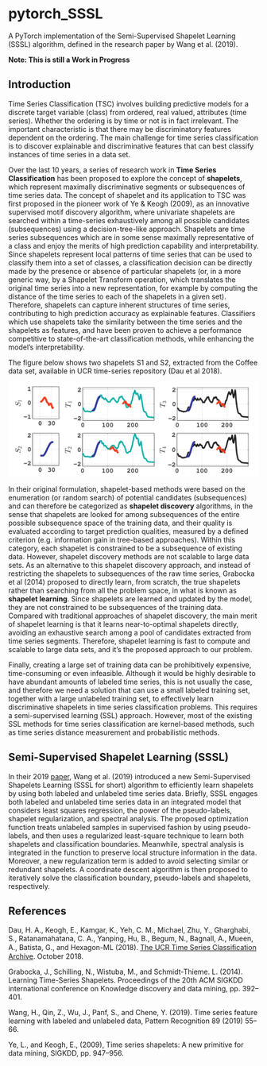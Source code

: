 # pytorch_SSSL
A PyTorch implementation of the Semi-Supervised Shapelet Learning (SSSL) algorithm, defined in the research paper by Wang et al. (2019).

__Note: This is still a Work in Progress__

## Introduction

Time Series Classification (TSC) involves building predictive models for a discrete target variable (class) from ordered, real valued, attributes (time series).  Whether the ordering is by time or not is in fact irrelevant. The important characteristic is that there may be discriminatory features dependent on the ordering. The main challenge for time series classification is to discover explainable and discriminative features that can best classify instances of time series in a data set.

Over the last 10 years, a series of research work in __Time Series Classification__ has been proposed to explore the concept of __shapelets__, which represent maximally discriminative segments or subsequences of time series data. The concept of shapelet and its application to TSC was first proposed in the pioneer work of Ye & Keogh (2009), as an innovative supervised motif discovery algorithm, where univariate shapelets are searched within a time-series exhaustively among all possible candidates (subsequences) using a decision-tree-like approach. Shapelets are time series subsequences which are in some sense maximally representative of a class and enjoy the merits of high prediction capability and interpretability. Since shapelets represent local patterns of time series that can be used to classify them into a set of classes, a classification decision can be directly made by the presence or absence of particular shapelets (or, in a more generic way, by a Shapelet Transform operation, which translates the original time series into a new representation, for example by computing the distance of the time series to each of the shapelets in a given set). Therefore, shapelets can capture inherent structures of time series, contributing to high prediction accuracy as explainable features. Classifiers which use shapelets take the similarity between the time series and the shapelets as features, and have been proven to achieve a performance competitive to state-of-the-art classification methods, while enhancing the model’s interpretability.

The figure below shows two shapelets S1 and S2, extracted from the Coffee data set, available in UCR time-series repository (Dau et al 2018).

![Two shapelets S1 and S2](shapelets.png "Two shapelets, S1 and S2, from the Coffee data set in the UCR time-series repository")

In their original formulation, shapelet-based methods were based on the enumeration (or random search) of potential candidates (subsequences) and can therefore be categorized as __shapelet discovery__ algorithms, in the sense that shapelets are looked for among subsequences of the entire possible subsequence space of the training data, and their quality is evaluated according to target prediction qualities, measured by a defined criterion (e.g. information gain in tree-based approaches). Within this category, each shapelet is constrained to be a subsequence of existing data. However, shapelet discovery methods are not scalable to large data sets. As an alternative to this shapelet discovery approach, and instead of restricting the shapelets to subsequences of the raw time series, Grabocka et al (2014) proposed to directly learn, from scratch, the true shapelets rather than searching from all the problem space, in what is known as __shapelet learning__. Since shapelets are learned and updated by the model, they are not constrained to be subsequences of the training data. Compared with traditional approaches of shapelet discovery, the main merit of shapelet learning is that it learns near-to-optimal shapelets directly, avoiding an exhaustive search among a pool of candidates extracted from time series segments. Therefore, shapelet learning is fast to compute and scalable to large data sets, and it’s the proposed approach to our problem. 

Finally, creating a large set of training data can be prohibitively expensive, time-consuming or even infeasible. Although it would be highly desirable to have abundant amounts of labeled time series, this is not usually the case, and therefore we need a solution that can use a small labeled training set, together with a large unlabeled training set, to effectively learn discriminative shapelets in time series classification problems. This requires a semi-supervised learning (SSL) approach. However, most of the existing SSL methods for time series classification are kernel-based methods, such as time series distance measurement and probabilistic methods.

## Semi-Supervised Shapelet Learning (SSSL)

In their 2019 [paper](https://www.sciencedirect.com/science/article/pii/S0031320318304473), Wang et al. (2019) introduced a new Semi-Supervised Shapelets Learning (SSSL for short) algorithm to efficiently learn shapelets by using both labeled and unlabeled time series data. Briefly, SSSL engages both labeled and unlabeled time series data in an integrated model that considers least squares regression, the power of the pseudo-labels, shapelet regularization, and spectral analysis. The proposed optimization function treats unlabeled samples in supervised fashion by using pseudo-labels, and then uses a regularized least-square technique to learn both shapelets and classification boundaries. Meanwhile, spectral analysis is integrated in the function to preserve local structure information in the data. Moreover, a new regularization term is added to avoid selecting similar or redundant shapelets. A coordinate descent algorithm is then proposed to iteratively solve the classification boundary, pseudo-labels and shapelets, respectively.

## References

Dau, H. A., Keogh, E., Kamgar, K., Yeh, C. M., Michael, Zhu, Y., Gharghabi, S., Ratanamahatana, C. A., Yanping, Hu, B., Begum, N., Bagnall, A., Mueen, A., Batista, G., and Hexagon-ML (2018). [The UCR Time Series Classiﬁcation Archive](https://www.cs.ucr.edu/%7Eeamonn/time_series_data_2018/). October 2018.

Grabocka, J., Schilling, N., Wistuba, M., and Schmidt-Thieme. L. (2014). Learning Time-Series Shapelets. Proceedings of the 20th ACM SIGKDD international conference on Knowledge discovery and data mining, pp. 392–401.

Wang, H., Qin, Z., Wu, J., Panf, S., and Chene, Y. (2019). Time series feature learning with labeled and unlabeled data, Pattern Recognition 89 (2019) 55–66.

Ye, L., and Keogh, E., (2009), Time series shapelets: A new primitive for data mining, SIGKDD, pp. 947–956.

